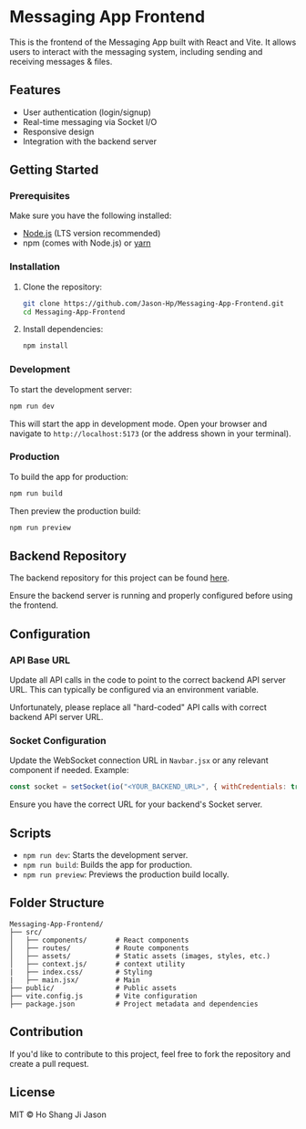 # Messaging App Frontend

This is the frontend of the Messaging App built with React and Vite. It allows users to interact with the messaging system, including sending and receiving messages & files.

## Features
- User authentication (login/signup)
- Real-time messaging via Socket I/O
- Responsive design
- Integration with the backend server

## Getting Started

### Prerequisites
Make sure you have the following installed:
- [Node.js](https://nodejs.org/) (LTS version recommended)
- npm (comes with Node.js) or [yarn](https://yarnpkg.com/)

### Installation

1. Clone the repository:
   ```bash
   git clone https://github.com/Jason-Hp/Messaging-App-Frontend.git
   cd Messaging-App-Frontend
   ```

2. Install dependencies:
   ```bash
   npm install
   ```

### Development
To start the development server:
```bash
npm run dev
```
This will start the app in development mode. Open your browser and navigate to `http://localhost:5173` (or the address shown in your terminal).

### Production
To build the app for production:
```bash
npm run build
```
Then preview the production build:
```bash
npm run preview
```

## Backend Repository
The backend repository for this project can be found [here](https://github.com/Jason-Hp/Messaging-App).

Ensure the backend server is running and properly configured before using the frontend.

## Configuration

### API Base URL
Update all API calls in the code to point to the correct backend API server URL. This can typically be configured via an environment variable.

Unfortunately, please replace all "hard-coded" API calls with correct backend API server URL.

### Socket Configuration
Update the WebSocket connection URL in `Navbar.jsx` or any relevant component if needed. Example:
```javascript
const socket = setSocket(io("<YOUR_BACKEND_URL>", { withCredentials: true }));
```
Ensure you have the correct URL for your backend's Socket server.

## Scripts

- `npm run dev`: Starts the development server.
- `npm run build`: Builds the app for production.
- `npm run preview`: Previews the production build locally.

## Folder Structure

```
Messaging-App-Frontend/
├── src/
│   ├── components/       # React components
│   ├── routes/           # Route components
│   ├── assets/           # Static assets (images, styles, etc.)
│   ├── context.js/       # context utility
|   ├── index.css/        # Styling
|   ├── main.jsx/         # Main
├── public/               # Public assets
├── vite.config.js        # Vite configuration
├── package.json          # Project metadata and dependencies
```


## Contribution
If you'd like to contribute to this project, feel free to fork the repository and create a pull request.

## License
MIT © Ho Shang Ji Jason
